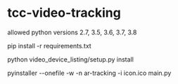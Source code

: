 # tcc-video-tracking

allowed python versions 2.7, 3.5, 3.6, 3.7, 3.8

pip install -r requirements.txt

python video_device_listing/setup.py install

pyinstaller --onefile -w -n ar-tracking -i icon.ico main.py